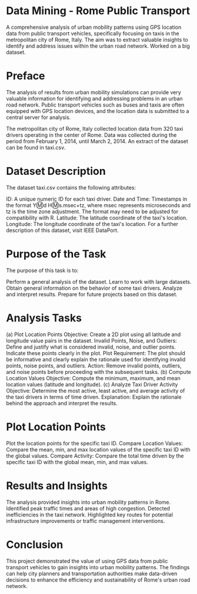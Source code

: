 # Data Mining - Rome Public Transport
A comprehensive analysis of urban mobility patterns using GPS location data from public transport vehicles, specifically focusing on taxis in the metropolitan city of Rome, Italy. The aim was to extract valuable insights to identify and address issues within the urban road network. Worked on a big dataset.

# Preface
The analysis of results from urban mobility simulations can provide very valuable information for identifying and addressing problems in an urban road network. Public transport vehicles such as buses and taxis are often equipped with GPS location devices, and the location data is submitted to a central server for analysis.

The metropolitan city of Rome, Italy collected location data from 320 taxi drivers operating in the center of Rome. Data was collected during the period from February 1, 2014, until March 2, 2014. An extract of the dataset can be found in taxi.csv.

# Dataset Description
The dataset taxi.csv contains the following attributes:

ID: A unique numeric ID for each taxi driver.
Date and Time: Timestamps in the format Y:m:d H:m:s.msec+tz, where msec represents microseconds and tz is the time zone adjustment. The format may need to be adjusted for compatibility with R.
Latitude: The latitude coordinate of the taxi's location.
Longitude: The longitude coordinate of the taxi's location.
For a further description of this dataset, visit IEEE DataPort.

# Purpose of the Task
The purpose of this task is to:

Perform a general analysis of the dataset.
Learn to work with large datasets.
Obtain general information on the behavior of some taxi drivers.
Analyze and interpret results.
Prepare for future projects based on this dataset.

# Analysis Tasks
(a) Plot Location Points
Objective: Create a 2D plot using all latitude and longitude value pairs in the dataset.
Invalid Points, Noise, and Outliers: Define and justify what is considered invalid, noise, and outlier points. Indicate these points clearly in the plot.
Plot Requirement: The plot should be informative and clearly explain the rationale used for identifying invalid points, noise points, and outliers.
Action: Remove invalid points, outliers, and noise points before proceeding with the subsequent tasks.
(b) Compute Location Values
Objective: Compute the minimum, maximum, and mean location values (latitude and longitude).
(c) Analyze Taxi Driver Activity
Objective: Determine the most active, least active, and average activity of the taxi drivers in terms of time driven.
Explanation: Explain the rationale behind the approach and interpret the results.

# Plot Location Points
Plot the location points for the specific taxi ID.
Compare Location Values: Compare the mean, min, and max location values of the specific taxi ID with the global values.
Compare Activity: Compare the total time driven by the specific taxi ID with the global mean, min, and max values.

# Results and Insights
The analysis provided insights into urban mobility patterns in Rome.
Identified peak traffic times and areas of high congestion.
Detected inefficiencies in the taxi network.
Highlighted key routes for potential infrastructure improvements or traffic management interventions.

# Conclusion
This project demonstrated the value of using GPS data from public transport vehicles to gain insights into urban mobility patterns. The findings can help city planners and transportation authorities make data-driven decisions to enhance the efficiency and sustainability of Rome's urban road network.
